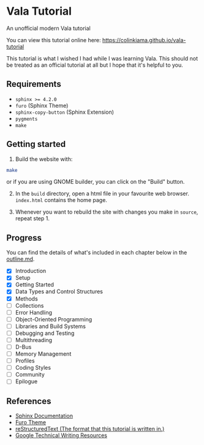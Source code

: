 
# Vala Tutorial

An unofficial modern Vala tutorial

You can view this tutorial online here: https://colinkiama.github.io/vala-tutorial

This tutorial is what I wished I had while I was learning Vala.
This should not be treated as an official tutorial at all but I hope that it's helpful to you. 

## Requirements

- `sphinx >= 4.2.0`
- `furo` (Sphinx Theme)
- `sphinx-copy-button` (Sphinx Extension)
- `pygments`
- `make`

## Getting started

1. Build the website with:

```sh
make
```

or if you are using GNOME builder, you can click on the "Build" button.

2. In the `build` directory, open a html file in your favourite web browser. `index.html` contains the home page.

3. Whenever you want to rebuild the site with changes you make in `source`, repeat step 1.

## Progress

You can find the details of what's included in each chapter below in the [outline.md](./outline.md).

- [X] Introduction
- [X] Setup
- [X] Getting Started
- [X] Data Types and Control Structures
- [X] Methods
- [ ] Collections
- [ ] Error Handling
- [ ] Object-Oriented Programming
- [ ] Libraries and Build Systems
- [ ] Debugging and Testing
- [ ] Multithreading
- [ ] D-Bus
- [ ] Memory Management
- [ ] Profiles
- [ ] Coding Styles
- [ ] Community
- [ ] Epilogue 

## References

- [Sphinx Documentation](https://www.sphinx-doc.org/en/master/contents.html)
- [Furo Theme](https://github.com/pradyunsg/furo)
- [reStructuredText (The format that this tutorial is written in.)](https://www.writethedocs.org/guide/writing/reStructuredText/)
- [Google Technical Writing Resources](https://developers.google.com/tech-writing)
